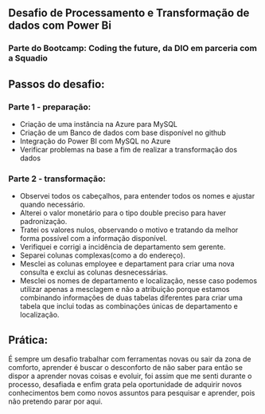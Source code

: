 ## Desafio de Processamento e Transformação de dados com Power Bi
### Parte do Bootcamp: Coding the future, da DIO em parceria com a Squadio

## Passos do desafio:
### Parte 1 - preparação:
-	Criação de uma instância na Azure para MySQL
-	Criação de um Banco de dados com base disponível no github
-	Integração do Power BI com MySQL no Azure 
- Verificar problemas na base a fim de realizar a transformação dos dados

### Parte 2 - transformação:
- Observei todos os cabeçalhos, para entender todos os nomes e ajustar quando necessário.
- Alterei o valor monetário para o tipo double preciso para haver padronização.
- Tratei os valores nulos, observando o motivo e tratando da melhor forma possível com a informação disponível.
- Verifiquei e corrigi a incidência de departamento sem gerente.
- Separei colunas complexas(como a do endereço).
- Mesclei as colunas employee e departament para criar uma nova consulta e exclui as colunas desnecessárias.
- Mesclei os nomes de departamento e localização, nesse caso podemos utilizar apenas a mesclagem e não a atribuição porque estamos combinando informações de duas tabelas diferentes para criar uma tabela que inclui todas as combinações únicas de departamento e localização.

## Prática:
É sempre um desafio trabalhar com ferramentas novas ou sair da zona de comforto, aprender é buscar o desconforto de não saber para então se dispor a aprender novas coisas e evoluir, foi assim que me senti durante o processo, desafiada e enfim grata pela oportunidade de adquirir novos conhecimentos bem como novos assuntos para pesquisar e aprender, pois não pretendo parar por aqui.
